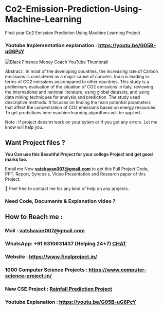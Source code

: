 # Co2-Emission-Prediction-Using-Machine-Learning
Final year Co2 Emission Prediction Using Machine Learning Project

### Youtube Implementation explanation : https://youtu.be/G05B-uG6PcY

![Black Finance Money Coach YouTube Thumbnail](https://user-images.githubusercontent.com/28294942/208299271-c3f6fe55-6182-483d-a35e-05bc2d2415d1.png)

Abstract : In most of the developing countries, the increasing rate of Carbon emissions is considered as a major cause of concern. India is leading in terms of CO2 emissions as compared to other countries. This study is a preliminary evaluation of the situation of CO2 emissions in Italy, reviewing the international and national literature, using global datasets, and using data mining techniques for analysis and prediction. The study used descriptive methods. It focuses on finding the main potential parameters that affect the concentration of CO2 emissions based on energy resources. To get predictions here machine learning algorithms will be applied.

Note : If project doesnrt work on your sytem or If you get any errors. Let me know will help you.
## Want Project files ? 

**You Can use this Beautiful Project for your college Project and get good marks too.**

Email me Now **vatshayan007@gmail.com** to get this Full Project Code, PPT, Report, Synopsis, Video Presentation and Research paper of this Project.

💌 Feel free to contact me for any kind of help on any projects.

### Need Code, Documents & Explanation video ? 

## How to Reach me :

### Mail : vatshayan007@gmail.com 

### WhatsApp: **+91 9310631437** (Helping 24*7) **[CHAT](https://wa.me/message/CHWN2AHCPMAZK1)** 

### Website : https://www.finalproject.in/

### 1000 Computer Science Projects : https://www.computer-science-project.in/

### New CSE Project : [Rainfall Prediction Project](https://github.com/Vatshayan/B.tech-Project-Rainfall-Predication-in-India)

### Youtube Explanation : https://youtu.be/G05B-uG6PcY



